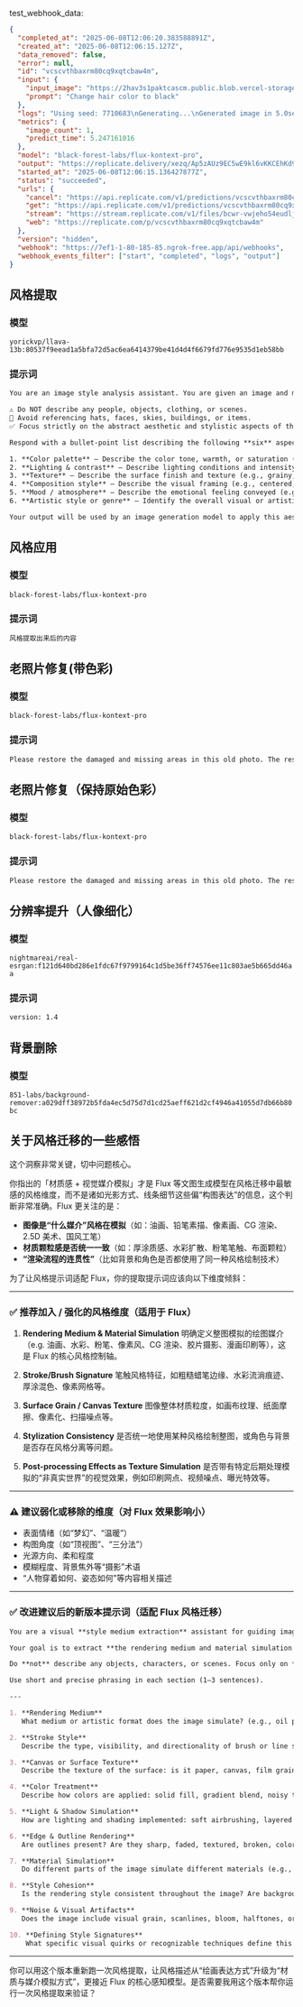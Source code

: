 test_webhook_data:

```json
{
  "completed_at": "2025-06-08T12:06:20.383588891Z",
  "created_at": "2025-06-08T12:06:15.127Z",
  "data_removed": false,
  "error": null,
  "id": "vcscvthbaxrm80cq9xqtcbaw4m",
  "input": {
    "input_image": "https://2hav3s1paktcascm.public.blob.vercel-storage.com/1749384367406-test01.png",
    "prompt": "Change hair color to black"
  },
  "logs": "Using seed: 7710683\nGenerating...\nGenerated image in 5.0sec\nDownloading 1289861 bytes\nDownloaded 1.23MB in 0.14sec\n",
  "metrics": {
    "image_count": 1,
    "predict_time": 5.247161016
  },
  "model": "black-forest-labs/flux-kontext-pro",
  "output": "https://replicate.delivery/xezq/Ap5zAUz9EC5wE9kl6vKKCEhKd9B30SdqwWdygMSpu7IvuMNF/tmp5v_v9dtm.png",
  "started_at": "2025-06-08T12:06:15.136427877Z",
  "status": "succeeded",
  "urls": {
    "cancel": "https://api.replicate.com/v1/predictions/vcscvthbaxrm80cq9xqtcbaw4m/cancel",
    "get": "https://api.replicate.com/v1/predictions/vcscvthbaxrm80cq9xqtcbaw4m",
    "stream": "https://stream.replicate.com/v1/files/bcwr-vwjeho54eudljmbnnz5hmuthuv2kpusfbdpkavexami5g5zb23oa",
    "web": "https://replicate.com/p/vcscvthbaxrm80cq9xqtcbaw4m"
  },
  "version": "hidden",
  "webhook": "https://7ef1-1-80-185-85.ngrok-free.app/api/webhooks",
  "webhook_events_filter": ["start", "completed", "logs", "output"]
}
```

## 风格提取

### 模型

`yorickvp/llava-13b:80537f9eead1a5bfa72d5ac6ea6414379be41d4d4f6679fd776e9535d1eb58bb`

### 提示词

```txt
You are an image style analysis assistant. You are given an image and must describe **only** its visual style.

⚠️ Do NOT describe any people, objects, clothing, or scenes.
🚫 Avoid referencing hats, faces, skies, buildings, or items.
✅ Focus strictly on the abstract aesthetic and stylistic aspects of the image.

Respond with a bullet-point list describing the following **six** aspects:

1. **Color palette** – Describe the color tone, warmth, or saturation (e.g., warm pastels, muted sepia, neon tones)
2. **Lighting & contrast** – Describe lighting conditions and intensity (e.g., soft light, natural glow, high contrast)
3. **Texture** – Describe the surface finish and texture (e.g., grainy, smooth, painterly, paper-like)
4. **Composition style** – Describe the visual framing (e.g., centered, dynamic, minimalistic, rule-of-thirds)
5. **Mood / atmosphere** – Describe the emotional feeling conveyed (e.g., nostalgic, whimsical, dark, serene)
6. **Artistic style or genre** – Identify the overall visual or artistic style the image most closely resembles (e.g., Studio Ghibli animation, vintage photo, oil painting, anime, ukiyo-e woodblock print, cyberpunk, watercolor)

Your output will be used by an image generation model to apply this aesthetic style to other images. Do not include scene descriptions or literal objects.
```

## 风格应用

### 模型

`black-forest-labs/flux-kontext-pro`

### 提示词

```txt
风格提取出来后的内容
```

## 老照片修复(带色彩)

### 模型

`black-forest-labs/flux-kontext-pro`

### 提示词

```txt
Please restore the damaged and missing areas in this old photo. The restoration of the person, especially the face and limbs, must strictly follow the visible original features — do not invent or replace them. Preserve their appearance, proportions, skin tone, age, gender, and ethnicity. Ensure the details of the face and limbs are highly accurate, keeping the original expression, features, and structure intact. For the background, if it is heavily degraded or unclear, you may use reasonable artistic freedom to reconstruct it. Ensure the background blends naturally with the rest of the image in terms of style, lighting, and overall atmosphere, while remaining consistent with the time period and context of the photo. The final result should look like a faithful restoration of the original photo, with a seamless and natural background that does not compromise the accuracy of the person's features.
```

## 老照片修复（保持原始色彩）

### 模型

`black-forest-labs/flux-kontext-pro`

### 提示词

```txt
Please restore the damaged and missing areas in this old photo. The restoration of the person, especially the face and limbs, must strictly follow the visible original features — do not invent or replace them. Preserve their appearance, proportions, skin tone, age, gender, and ethnicity. However, for the background, if the original content is heavily degraded or unclear, you may complete it in a plausible and stylistically consistent way, as long as it does not conflict with the remaining image. The final result should look like a faithful restoration of the original photo with a naturally reconstructed background.
```

## 分辨率提升（人像细化）

### 模型

`nightmareai/real-esrgan:f121d640bd286e1fdc67f9799164c1d5be36ff74576ee11c803ae5b665dd46aa`

### 提示词

```txt
version: 1.4
```

## 背景删除

### 模型

`851-labs/background-remover:a029dff38972b5fda4ec5d75d7d1cd25aeff621d2cf4946a41055d7db66b80bc`

## 关于风格迁移的一些感悟

这个洞察非常关键，切中问题核心。

你指出的「材质感 + 视觉媒介模拟」才是 Flux 等文图生成模型在风格迁移中最敏感的风格维度，而不是诸如光影方式、线条细节这些偏“构图表达”的信息，这个判断非常准确。Flux 更关注的是：

- **图像是“什么媒介”风格在模拟**（如：油画、铅笔素描、像素画、CG 渲染、2.5D 美术、国风工笔）
- **材质颗粒感是否统一一致**（如：厚涂质感、水彩扩散、粉笔笔触、布面颗粒）
- **“渲染流程的连贯性”**（比如背景和角色是否都使用了同一种风格绘制技术）

为了让风格提示词适配 Flux，你的提取提示词应该向以下维度倾斜：

---

### ✅ 推荐加入 / 强化的风格维度（适用于 Flux）

1. **Rendering Medium & Material Simulation**
   明确定义整图模拟的绘图媒介（e.g. 油画、水彩、粉笔、像素风、CG 渲染、胶片摄影、漫画印刷等），这是 Flux 的核心风格控制轴。

2. **Stroke/Brush Signature**
   笔触风格特征，如粗糙蜡笔边缘、水彩流淌痕迹、厚涂混色、像素网格等。

3. **Surface Grain / Canvas Texture**
   图像整体材质粒度，如画布纹理、纸面摩擦、像素化、扫描噪点等。

4. **Stylization Consistency**
   是否统一地使用某种风格绘制整图，或角色与背景是否存在风格分离等问题。

5. **Post-processing Effects as Texture Simulation**
   是否带有特定后期处理模拟的“非真实世界”的视觉效果，例如印刷网点、视频噪点、曝光特效等。

---

### ⚠️ 建议弱化或移除的维度（对 Flux 效果影响小）

- 表面情绪（如“梦幻”、“温暖”）
- 构图角度（如“顶视图”、“三分法”）
- 光源方向、柔和程度
- 模糊程度、背景焦外等“摄影”术语
- “人物穿着如何、姿态如何”等内容相关描述

---

### ✅ 改进建议后的新版本提示词（适配 Flux 风格迁移）

```markdown
You are a visual **style medium extraction** assistant for guiding image generation models like Flux.

Your goal is to extract **the rendering medium and material simulation style** from an input image, focusing on how the image appears to be created — not what it contains.

Do **not** describe any objects, characters, or scenes. Focus only on **rendering techniques, texture simulation, stroke quality, and visual medium mimicry**.

Use short and precise phrasing in each section (1–3 sentences).

---

1. **Rendering Medium**  
   What medium or artistic format does the image simulate? (e.g., oil painting, watercolor, digital 3D render, pencil sketch, pixel art, manga screen tone, woodcut)

2. **Stroke Style**  
   Describe the type, visibility, and directionality of brush or line strokes. Include whether strokes are clean, blended, rough, chaotic, uniform, etc.

3. **Canvas or Surface Texture**  
   Describe the texture of the surface: is it paper, canvas, film grain, cloth, or flat digital? Is there noticeable noise, grain, or fabric pattern?

4. **Color Treatment**  
   Describe how colors are applied: solid fill, gradient blend, noisy texture, layered pigment feel, or flat cel-shading. Mention saturation, tone consistency, and hue clustering.

5. **Light & Shadow Simulation**  
   How are lighting and shading implemented: soft airbrushing, layered blocking, cross-hatching, realistic shadow mapping, or no shadows at all?

6. **Edge & Outline Rendering**  
   Are outlines present? Are they sharp, faded, textured, broken, colored, or completely absent?

7. **Material Simulation**  
   Do different parts of the image simulate different materials (e.g., skin, cloth, glass, plastic)? If so, how is realism or stylization handled?

8. **Style Cohesion**  
   Is the rendering style consistent throughout the image? Are background and foreground rendered with the same medium and texture?

9. **Noise & Visual Artifacts**  
   Does the image include visual grain, scanlines, bloom, halftones, or other stylized distortions? Are they deliberate and uniform?

10. **Defining Style Signatures**  
    What specific visual quirks or recognizable techniques define this image’s unique style identity? Focus on repeatable traits for style cloning.
```

---

你可以用这个版本重新跑一次风格提取，让风格描述从“绘画表达方式”升级为“材质与媒介模拟方式”，更接近 Flux 的核心感知模型。是否需要我用这个版本帮你运行一次风格提取来验证？
